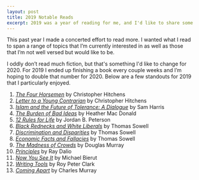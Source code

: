```yaml
---
layout: post
title: 2019 Notable Reads
excerpt: 2019 was a year of reading for me, and I'd like to share some particular reads that I'd consider standouts.
---
```


This past year I made a concerted effort to read more. I wanted what I read to span a range of topics that I’m currently interested in as well as those that I’m not well versed but would like to be.

I oddly don’t read much fiction, but that's something I'd like to change for 2020. For 2019 I ended up finishing a book every couple weeks and I’m hoping to double that number for 2020. Below are a few standouts for 2019 that I particularly enjoyed.

<ol>
  <li><a href="https://amzn.to/2MY95J8"><em>The Four Horsemen</em></a> by Christopher Hitchens</li>
  <li><a href="https://amzn.to/2QGnieI"><em>Letter to a Young Contrarian</em></a> by Christopher Hitchens</li>
  <li><a href="https://amzn.to/2ujBKSo"><em>Islam and the Future of Tolerance: A Dialogue</em></a> by Sam Harris</li>
  <li><a href="https://amzn.to/37C5bO0"><em>The Burden of Bad Ideas</em></a> by Heather Mac Donald</li>
  <li><a href="https://amzn.to/2tsP1HW"><em>12 Rules for Life</em></a> by Jordan B. Peterson</li>
  <li><a href="https://amzn.to/2ullRLn"><em>Black Rednecks and White Liberals</em></a> by Thomas Sowell</li>
  <li><a href="https://amzn.to/2Fl7UPE"><em>Discrimination and Disparities</em></a> by Thomas Sowell</li>
  <li><a href="https://amzn.to/2sCKMJS"><em>Economic Facts and Fallacies</em></a> by Thomas Sowell</li>
  <li><a href="https://amzn.to/2sLVFJd"><em>The Madness of Crowds</em></a> by Douglas Murray</li>
  <li><a href="https://amzn.to/2SOiW85"><em>Principles</em></a> by Ray Dalio</li>
  <li><a href="https://amzn.to/37L9C9l"><em>Now You See It</em></a> by Michael Bierut</li>
  <li><a href="https://amzn.to/37sFoHU"><em>Writing Tools</em></a> by Roy Peter Clark</li>
  <li><a href="https://amzn.to/2Qq2gC9"><em>Coming Apart</em></a> by Charles Murray</li>
</ol>
